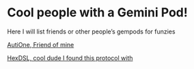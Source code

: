 <h1 id="cool-people-with-a-gemini-pod">Cool people with a Gemini Pod!</h1>
<p>Here I will list friends or other people’s gempods for funzies</p>
<p><a href="gemini://autione.srht.site">AutiOne, Friend of mine</a></p>
<p><a href="gemini://hexdsl.co.uk">HexDSL, cool dude I found this protocol with</a></p>
